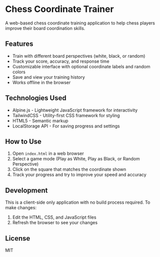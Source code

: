 # Chess Coordinate Trainer

A web-based chess coordinate training application to help chess players improve their board coordination skills.

## Features

- Train with different board perspectives (white, black, or random)
- Track your score, accuracy, and response time
- Customizable interface with optional coordinate labels and random colors
- Save and view your training history
- Works offline in the browser

## Technologies Used

- Alpine.js - Lightweight JavaScript framework for interactivity
- TailwindCSS - Utility-first CSS framework for styling
- HTML5 - Semantic markup
- LocalStorage API - For saving progress and settings

## How to Use

1. Open `index.html` in a web browser
2. Select a game mode (Play as White, Play as Black, or Random Perspective)
3. Click on the square that matches the coordinate shown
4. Track your progress and try to improve your speed and accuracy

## Development

This is a client-side only application with no build process required. To make changes:

1. Edit the HTML, CSS, and JavaScript files
2. Refresh the browser to see your changes

## License

MIT